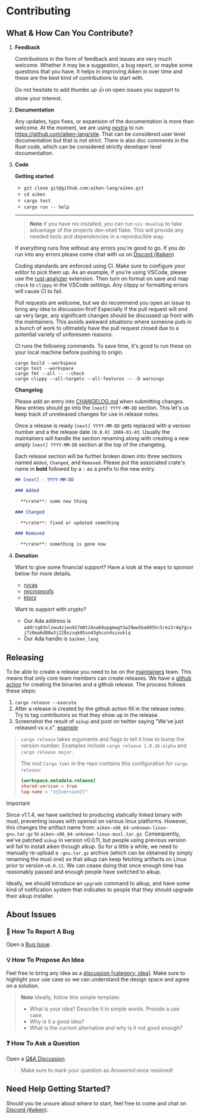 # Contributing

## What & How Can You Contribute?

1. **Feedback**

   Contributions in the form of feedback and issues are very much welcome. Whether it may be a suggestion, a bug report, or maybe some questions that you have. It helps in improving Aiken in over time and these are the best kind of contributions to start with.

   Do not hesitate to add _thumbs up :+1:_ on open issues you support to show your interest.

2. **Documentation**

   Any updates, typo fixes, or expansion of the documentation is more than welcome. At the moment,
   we are using [nextra](https://nextra.site) to run https://github.com/aiken-lang/site.
   That can be considered user level documentation but that is not strict. There is also doc comments in the Rust code, which can be considered strictly developer level documentation.

3. **Code**

   **Getting started**

   - `git clone git@github.com:aiken-lang/aiken.git`
   - `cd aiken`
   - `cargo test`
   - `cargo run -- help`

   ***

   > **Note** if you have nix installed, you can run `nix develop` to take advantage of the projects dev-shell flake. This will provide any needed tools and dependencies in a reproducible way.

   If everything runs fine without any errors you're good to go. If you do run into any errors please come chat with us on [Discord (#aiken)](https://discord.gg/Vc3x8N9nz2)

   Coding standards are enforced using CI. Make sure to configure your editor to pick them up. As an example, if you're using VSCode, please use the [rust-analyzer](https://marketplace.visualstudio.com/items?itemName=rust-lang.rust-analyzer) extension. Then turn on format on save and map `check` to `clippy` in the VSCode settings. Any clippy or formatting errors will cause CI to fail.

   Pull requests are welcome, but we do recommend you open an issue to bring any idea to discussion first! Especially if the pull request will end up very large, any significant changes should be discussed up front with the maintainers. This avoids awkward situations where someone puts in a bunch of work to ultimately have the pull request closed due to a potential variety of unforeseen reasons.

   CI runs the following commands. To save time, it's good to run these on your local machine before pushing to origin.

   ```
   cargo build --workspace
   cargo test --workspace
   cargo fmt --all -- --check
   cargo clippy --all-targets --all-features -- -D warnings
   ```

   **Changelog**

   Please add an entry into [CHANGELOG.md](./CHANGELOG.md) when submitting changes. New entries should go into the `[next] YYYY-MM-DD` section. This let's us keep track of unreleased changes
   for use in release notes.

   Once a release is ready `[next] YYYY-MM-DD` gets replaced with a version number and a the release date `[0.0.0] 2009-01-03`. Usually the maintainers will handle the section renaming along with creating a new _empty_ `[next] YYYY-MM-DD` section at the top of the changelog.

   Each release section will be further broken down into three sections named `Added`, `Changed`, and `Removed`. Please put the associated crate's name in **bold** followed by a `:` as a prefix to the new entry.

   ```md
   ## [next] - YYYY-MM-DD

   ### Added

   - **crate**: some new thing

   ### Changed

   - **crate**: fixed or updated something

   ### Removed

   - **crate**: something is gone now
   ```

4. **Donation**

   Want to give some financial support? Have a look at the ways to sponsor below for more details.

   - [rvcas](https://github.com/sponsors/rvcas)
   - [microproofs](https://github.com/sponsors/microproofs)
   - [ktorz](https://github.com/sponsors/KtorZ)

   Want to support with crypto?

   - Our Ada address is `addr1q83nlzwu4zjeu927m8t24xa68upgmwgt5w29ww5ka695hc5rez2r4q7gcvj7z0ma6d88w3j220szsqk05sn43ghcsn4szvuklq`
   - Our Ada handle is `$aiken_lang`

## Releasing

To be able to create a release you need to be on the [maintainers](https://github.com/orgs/aiken-lang/teams/maintainers) team.
This means that only core team members can create releases. We have a
[github action](https://github.com/aiken-lang/aiken/blob/main/.github/workflows/release.yml) for creating the binaries and a github release.
The process follows these steps:

1. `cargo release --execute`
2. After a release is created by the github action fill in the release notes. Try to tag contributors so that they show up in the release.
3. Screenshot the result of `aikup` and post on twitter saying "We've just released vx.x.x". [example](https://twitter.com/aiken_eng/status/1693084816931987930?s=20)

> `cargo release` takes arguments and flags to tell it how to bump the version number. Examples include `cargo release 1.0.16-alpha` and `cargo release major`.
>
> The root `Cargo.toml` in the repo contains this configuration for `cargo release`:
>
> ```toml
> [workspace.metadata.release]
> shared-version = true
> tag-name = "v{{version}}"
> ```

> [!IMPORTANT]
>
> Since v1.1.4, we have switched to producing statically linked binary with musl, preventing issues with openssl on various linux platforms. However, this changes the artifact name
> from: `aiken-x86_64-unknown-linux-gnu.tar.gz` to `aiken-x86_64-unknown-linux-musl.tar.gz`. Consequently, we've patched `aikup` in version v0.0.11, but people using previous
> version will fail to install aiken through aikup. So for a little a while, we need to manually re-upload a `-gnu.tar.gz` archive (which can be obtained by simply renaming the musl one) so that aikup can keep fetching artifacts on Linux prior to version `v0.0.11`. We can cease doing that once enough time has reasonably passed and enough people have switched to aikup.
>
> Ideally, we should introduce an `upgrade` command to aikup, and have some kind of notification system that indicates to people that they should upgrade their aikup installer.

## About Issues

### :bug: How To Report A Bug

Open a [Bug Issue](https://github.com/aiken-lang/aiken/issues/new?template=bug.md).

### :bulb: How To Propose An Idea

Feel free to bring any idea as a [discussion [category: idea]](https://github.com/aiken-lang/aiken/discussions/new?category=ideas). Make sure to highlight your use case so we can understand the design space and agree on a solution.

> **Note** Ideally, follow this simple template:
>
> - What is your idea? Describe it in simple words. Provide a use case.
> - Why is it a good idea?
> - What is the current alternative and why is it not good enough?

### :question: How To Ask a Question

Open a [Q&A Discussion](https://github.com/aiken-lang/aiken/discussions/new?category=q-a).

> Make sure to mark your question as _Answered_ once resolved!

## Need Help Getting Started?

Should you be unsure about where to start, feel free to come and chat on [Discord (#aiken)](https://discord.gg/Vc3x8N9nz2).
